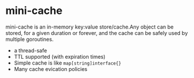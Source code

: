 # mini-cache

mini-cache is an in-memory key:value store/cache.Any object can be stored, for a given duration or forever, and the cache can be safely used by multiple goroutines.

- a thread-safe
- TTL supported (with expiration times)
- Simple cache is like `map[string]interface{}`
- Many cache evication policies